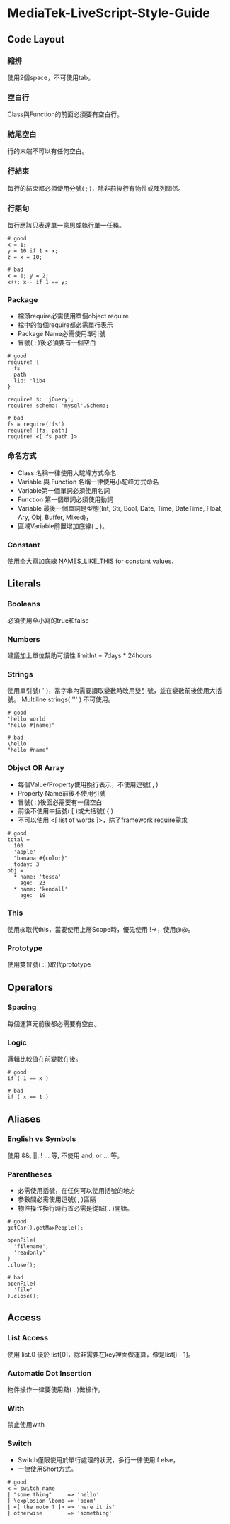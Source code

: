 MediaTek-LiveScript-Style-Guide
===============================

## Code Layout

### 縮排
使用2個space，不可使用tab。

### 空白行
Class與Function的前面必須要有空白行。

### 結尾空白
行的末端不可以有任何空白。

### 行結束
每行的結束都必須使用分號( ; )，除非前後行有物件或陣列關係。

### 行語句
每行應該只表達單一意思或執行單一任務。

```
# good
x = 1;
y = 10 if 1 < x;
z = x = 10;

# bad
x = 1; y = 2;
x++; x-- if 1 == y;
```

### Package
- 檔頭require必需使用單個object require
- 檔中的每個require都必需單行表示
- Package Name必需使用單引號
- 冒號( : )後必須要有一個空白

```
# good
require! {
  fs
  path
  lib: 'lib4'
}

require! $: 'jQuery';
require! schema: 'mysql'.Schema;

# bad
fs = require('fs')
require! [fs, path]
require! <[ fs path ]>
```

### 命名方式
- Class 名稱一律使用大駝峰方式命名
- Variable 與 Function 名稱一律使用小駝峰方式命名
- Variable第一個單詞必須使用名詞
- Function 第一個單詞必須使用動詞
- Variable 最後一個單詞是型態(Int, Str, Bool, Date, Time, DateTime, Float, Ary, Obj, Buffer, Mixed)，
- 區域Variable前置增加底線( _ )。

### Constant
使用全大寫加底線 NAMES_LIKE_THIS for constant values.

## Literals

### Booleans
必須使用全小寫的true和false

### Numbers
建議加上單位幫助可讀性
limitInt = 7days * 24hours

### Strings
使用單引號( ' )，當字串內需要讀取變數時改用雙引號，並在變數前後使用大括號。
Multiline strings( ''' ) 不可使用。
```
# good
'hello world'
"hello #{name}"

# bad
\hello
"hello #name"
```

### Object OR Array
- 每個Value/Property使用換行表示，不使用逗號( , )
- Property Name前後不使用引號
- 冒號( : )後面必需要有一個空白
- 前後不使用中括號( [ )或大括號( { )
- 不可以使用 <[ list of words ]>，除了framework require需求

```
# good
total =
  100
  'apple'
  "banana #{color}"
  today: 3
obj =
  * name: 'tessa'
    age:  23
  * name: 'kendall'
    age:  19
```

### This
使用@取代this，當要使用上層Scope時，優先使用 !->，使用@@。

### Prototype
使用雙冒號( :: )取代prototype

## Operators

### Spacing
每個運算元前後都必需要有空白。

### Logic
邏輯比較值在前變數在後。
```
# good
if ( 1 == x )

# bad
if ( x == 1 )
```

## Aliases

### English vs Symbols
使用 &&, ||, ! ... 等, 不使用 and, or ... 等。

### Parentheses
- 必需使用括號，在任何可以使用括號的地方
- 參數間必需使用逗號( , )區隔
- 物件操作換行時行首必需是從點( . )開始。

```
# good
getCar().getMaxPeople();

openFile(
  'filename',
  'readonly'
)
.close();

# bad
openFile(
  'file'
).close();
```

## Access

### List Access
使用 list.0 優於 list[0]，除非需要在key裡面做運算，像是list[i - 1]。

### Automatic Dot Insertion
物件操作一律要使用點( . )做操作。

### With
禁止使用with

### Switch
- Switch僅限使用於單行處理的狀況，多行一律使用if else，
- 一律使用Short方式。

```
# good
x = switch name
| "some thing"     => 'hello'
| \explosion \bomb => 'boom'
| <[ the moto ? ]> => 'here it is'
| otherwise        => 'something'
```